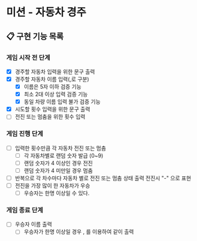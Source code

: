 # 미션 - 자동차 경주

## 📋 구현 기능 목록

### 게임 시작 전 단계
- [x] 경주할 자동차 입력을 위한 문구 출력
- [x] 경주할 자동차 이름 입력(,로 구분)
  - [x] 이름은 5자 이하 검증 기능
  - [x] 최소 2대 이상 입력 검증 기능
  - [x] 동일 차량 이름 입력 불가 검증 기능
- [x] 시도할 횟수 입력을 위한 문구 출력
- [ ] 전진 또는 멈춤을 위한 횟수 입력
  
### 게임 진행 단계
- [ ] 입력한 횟수만큼 각 자동차 전진 또는 멈춤
  - [ ] 각 자동차별로 랜덤 숫자 발급 (0~9)
  - [ ] 랜덤 숫자가 4 이상인 경우 전진
  - [ ] 랜덤 숫자가 4 미만일 경우 멈춤
- [ ] 반복으로 각 차수마다 자동차 별로 전진 또는 멈춤 상태 출력 전진시 "-" 으로 표현
- [ ] 전진을 가장 많이 한 자동차가 우승
  - [ ] 우승자는 한명 이상일 수 있다.

### 게임 종료 단계
- [ ] 우승자 이름 출력
  - [ ] 우승자가 한명 이상일 경우 , 를 이용하여 같이 출력